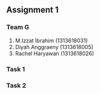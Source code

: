 ## Assignment 1

### Team G
1. M.Izzat Ibrahim (1313618031)
2. Diyah Anggraeny (1313618005)
3. Rachel Haryawan (1313618026)

### Task 1


### Task 2

